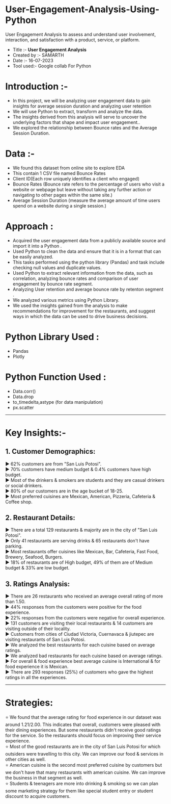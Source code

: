 # User-Engagement-Analysis-Using-Python
User Engagement Analysis to assess and understand user involvement, interaction, and satisfaction with a product, service, or platform.
* Title :-        **User Engagement Analysis**
* Created by :-   SAMARTH
* Date :-         16-07-2023
* Tool used:-     Google collab For Python

# Introduction :- 
* In this project, we will be analyzing user engagement data to gain insights for average session duration and analyzing user retention
* We will use Python to extract, transform and analyze the data.
* The insights derived from this analysis will serve to uncover the underlying factors that shape and impact user engagement..
* We explored the relationship between Bounce rates and the Average Session Duration.

# Data :- 
* We found this dataset from online site to explore EDA
* This contain 1 CSV file named Bounce Rates
* Client ID(Each row uniquely identifies a client who engaged)
* Bounce Rates (Bounce rate refers to the percentage of users who visit a website or webpage but leave without taking any further action or navigating to other pages within the same site.)
* Average Session Duration (measure the average amount of time users spend on a website during a single session.) 


# Approach :
* Acquired the user engagement data from a publicly available source and import it into a Python .
* Used Python to clean the data and ensure that it is in a format that can be easily analyzed.
* This tasks performed using the python library (Pandas) and task include checking null values and duplicate values.
* Used Python to extract relevant information from the data, such as correlation, analyzing bounce rates and comparison of user engagement by bounce rate segment.
* Analyzing User retention and average bounce rate by retenton segment .
* We analyzed various metrics using Python Library.
* We used the insights gained from the analysis to make recommendations for improvement for the restaurants, and suggest ways in which the data can be used to drive business decisions.

# Python Library Used :
* Pandas
* Plotly
# Python Function Used :
* Data.corr()
* Data.drop
* to_timedelta,astype (for data manipulation)
* px.scatter
-------
# Key Insights:-
## 1. Customer Demographics: 
► 62% customers are from "San Luis Potosi".<br>
► 70% customers have medium budget & 0.4% customers have high budget.<br>
► Most of the drinkers & smokers are students and they are casual drinkers or social drinkers.<br>
► 80% of our customers are in the age bucket of 18-25.<br>
► Most preferred cuisines are Mexican, American, Pizzeria, Cafeteria & Coffee shop.

## 2. Restaurant Details: 
► There are a total 129 restaurants & majority are in the city of "San Luis Potosi".<br>
► Only 41 restaurants are serving drinks & 65 restaurants don't have parking.<br>
► Most restaurants offer cuisines like Mexican, Bar, Cafeteria, Fast Food, Brewery, Seafood, Burgers.<br>
► 18% of restaurants are of High budget, 49% of them are of Medium budget & 33% are low budget.

## 3. Ratings Analysis: 
► There are 26 restaurants who received an average overall rating of more than 1.50.<br>
► 44% responses from the customers were positive for the food experience.<br>
► 22% responses from the customers were negative for overall experience.<br>
► 131 customers are visiting their local restaurants & 14 customers are visiting outside of their locality.<br>
► Customers from cities of Ciudad Victoria, Cuernavaca & jiutepec are visiting restaurants of San Luis Potosi.<br>
► We analyzed the best restaurants for each cuisine based on average ratings.<br>
► We analyzed bad restaurants for each cuisine based on average ratings.<br>
► For overall & food experience best average cuisine is International & for food experience it is Mexican.<br>
► There are 293 responses (25%) of customers who gave the highest ratings in all the experiences.

------
# Strategies:
⭐ We found that the average rating for food experience in our dataset was around 1.21/2.00. This indicates that overall, customers were pleased with their dining experiences. But some restaurants didn't receive good ratings for the service. So the restaurants should focus on improving their service experience.<br>
⭐ Most of the good restaurants are in the city of San Luis Potosi for which outsiders were travelling to this city. We can improve our food & services in other cities as well.<br>
⭐ American cuisine is the second most preferred cuisine by customers but we don't have that many restaurants with american cuisine. We can improve the business in that segment as well.<br>
⭐ Students & teenagers are more into drinking & smoking so we can plan some marketing strategy for them like special student entry or student discount to acquire customers.
